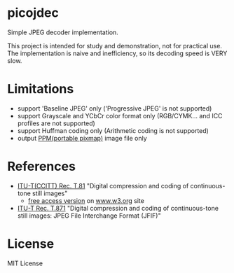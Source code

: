 # picojdec

Simple JPEG decoder implementation.

This project is intended for study and demonstration, not for practical use. The implementation is naive and inefficiency, so its decoding speed is VERY slow.


# Limitations
- support 'Baseline JPEG' only ('Progressive JPEG' is not supported)
- support Grayscale and YCbCr color format only (RGB/CYMK... and ICC profiles are not supported)
- support Huffman coding only (Arithmetic coding is not supported)
- output [PPM(portable pixmap)][ppm] image file only

[ppm]: https://en.wikipedia.org/wiki/Netpbm_format


# References
- [ITU-T(CCITT) Rec. T.81][t81] "Digital compression and coding of continuous-tone still images"
  - [free access version][t81-w3c] on www.w3.org site
- [ITU-T Rec. T.871][t871] "Digital compression and coding of continuous-tone still images: JPEG File Interchange Format (JFIF)"

[t81]: https://www.itu.int/rec/T-REC-T.81
[t81-w3c]: https://www.w3.org/Graphics/JPEG/itu-t81.pdf
[t871]: https://www.itu.int/rec/T-REC-T.871


# License
MIT License
